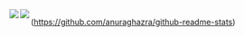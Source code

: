 <img align="left" src="https://github-readme-stats.vercel.app/api?username=Gabriel-R-Pontes&show_icons=true&theme=shades-of-purple">
<img align="left" src="https://github-readme-stats.vercel.app/api/top-langs/?username=Gabriel-R-Pontes&layout=compact&theme=shades-of-purple">











(https://github.com/anuraghazra/github-readme-stats)
